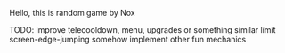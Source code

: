 Hello, this is random game by Nox

TODO:
improve telecooldown, menu, upgrades or something similar
limit screen-edge-jumping somehow
implement other fun mechanics
